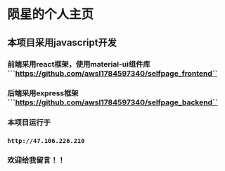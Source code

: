 #  陨星的个人主页
## 本项目采用javascript开发
### 前端采用react框架，使用material-ui组件库```https://github.com/awsl1784597340/selfpage_frontend``
### 后端采用express框架```https://github.com/awsl1784597340/selfpage_backend``
### 本项目运行于 
### ```http://47.106.226.210```
### 欢迎给我留言！！
